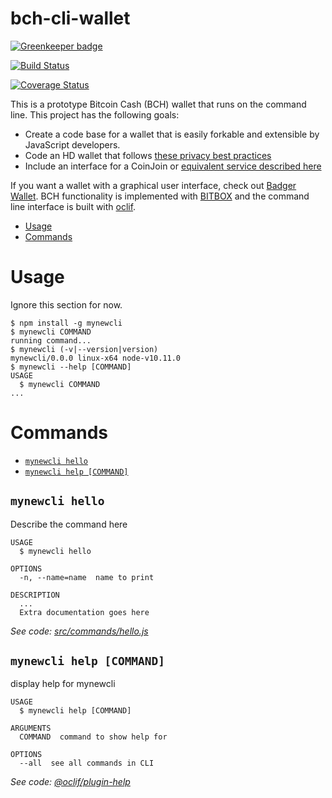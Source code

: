 bch-cli-wallet
========

[![Greenkeeper badge](https://badges.greenkeeper.io/christroutner/bch-cli-wallet.svg)](https://greenkeeper.io/)

[![Build Status](https://travis-ci.org/christroutner/bch-cli-wallet.svg?branch=master)](https://travis-ci.org/christroutner/bch-cli-wallet)

[![Coverage Status](https://coveralls.io/repos/github/christroutner/bch-cli-wallet/badge.svg?branch=unstable)](https://coveralls.io/github/christroutner/bch-cli-wallet?branch=unstable)

This is a prototype Bitcoin Cash (BCH) wallet that runs on the command line. This
project has the following goals:
- Create a code base for a wallet that is easily forkable and extensible by JavaScript developers.
- Code an HD wallet that follows [these privacy best practices](http://bitcoinism.blogspot.com/2013/07/reclaiming-financial-privacy-with-hd.html)
- Include an interface for a CoinJoin or [equivalent service described here](https://gist.github.com/christroutner/457b99b8033fdea5ae565687e6360323)

If you want a wallet with a graphical user interface, check out
[Badger Wallet](http://badgerwallet.cash/). BCH functionality is
implemented with [BITBOX](https://developer.bitcoin.com/bitbox) and the command
line interface is built with [oclif](https://oclif.io).


<!-- toc -->
* [Usage](#usage)
* [Commands](#commands)
<!-- tocstop -->
# Usage
<!-- usage -->
Ignore this section for now.

```sh-session
$ npm install -g mynewcli
$ mynewcli COMMAND
running command...
$ mynewcli (-v|--version|version)
mynewcli/0.0.0 linux-x64 node-v10.11.0
$ mynewcli --help [COMMAND]
USAGE
  $ mynewcli COMMAND
...
```
<!-- usagestop -->
# Commands
<!-- commands -->
* [`mynewcli hello`](#mynewcli-hello)
* [`mynewcli help [COMMAND]`](#mynewcli-help-command)

## `mynewcli hello`

Describe the command here

```
USAGE
  $ mynewcli hello

OPTIONS
  -n, --name=name  name to print

DESCRIPTION
  ...
  Extra documentation goes here
```

_See code: [src/commands/hello.js](https://github.com/christroutner/mynewcli/blob/v0.0.0/src/commands/hello.js)_

## `mynewcli help [COMMAND]`

display help for mynewcli

```
USAGE
  $ mynewcli help [COMMAND]

ARGUMENTS
  COMMAND  command to show help for

OPTIONS
  --all  see all commands in CLI
```

_See code: [@oclif/plugin-help](https://github.com/oclif/plugin-help/blob/v2.1.3/src/commands/help.ts)_
<!-- commandsstop -->
